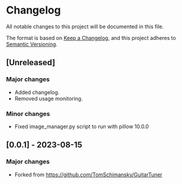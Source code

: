 # Changelog

All notable changes to this project will be documented in this file.

The format is based on [Keep a Changelog](https://keepachangelog.com/en/1.0.0/),
and this project adheres to [Semantic Versioning](https://semver.org/spec/v2.0.0.html).

## [Unreleased]

### Major changes

- Added changelog.
- Removed usage monitoring.

### Minor changes

- Fixed image_manager.py script to run with pillow 10.0.0

## [0.0.1] - 2023-08-15

### Major changes

- Forked from https://github.com/TomSchimansky/GuitarTuner
